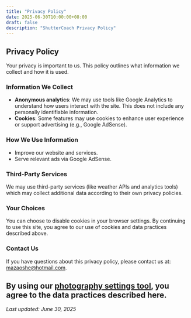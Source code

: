 ```yaml
---
title: "Privacy Policy"
date: 2025-06-30T10:00:00+08:00
draft: false
description: "ShutterCoach Privacy Policy"
---
```


## Privacy Policy

Your privacy is important to us. This policy outlines what information we collect and how it is used.

### Information We Collect
- **Anonymous analytics**: We may use tools like Google Analytics to understand how users interact with the site. This does not include any personally identifiable information.
- **Cookies**: Some features may use cookies to enhance user experience or support advertising (e.g., Google AdSense).

### How We Use Information
- Improve our website and services.
- Serve relevant ads via Google AdSense.

### Third-Party Services
We may use third-party services (like weather APIs and analytics tools) which may collect additional data according to their own privacy policies.

### Your Choices
You can choose to disable cookies in your browser settings. By continuing to use this site, you agree to our use of cookies and data practices described above.

### Contact Us
If you have questions about this privacy policy, please contact us at: [mazaoshe@hotmail.com](mazaoshe@hotmail.com).

By using our [photography settings tool](https://shuttercoach.com), you agree to the data practices described here.
---

_Last updated: June 30, 2025_

